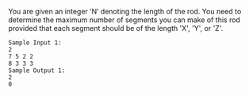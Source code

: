You are given an integer ‘N’ denoting the length of the rod. You need to determine the maximum number of segments you can make of this rod provided that each segment should be of the length 'X', 'Y', or 'Z'.

```
Sample Input 1:
2
7 5 2 2
8 3 3 3
Sample Output 1:
2
0
```